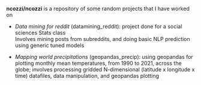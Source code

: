 **ncozzi/ncozzi** is a repository of some random projects that I have worked on

- *Data mining for reddit* (datamining_reddit): project done for a social sciences Stats class <br/>
Involves mining posts from subreddits, and doing basic NLP prediction using generic tuned models

- *Mapping world precipitations* (geopandas_precip): using geopandas for plotting monthly mean temperatures, from 1990 to 2021, across the globe; involves processing gridded N-dimensional (latitude x longitude x time) datafiles, data manipulation, and geopandas plotting


